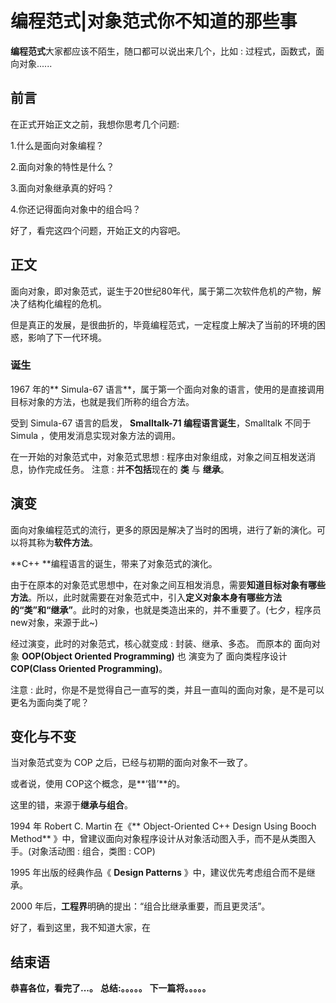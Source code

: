 # 编程范式|对象范式你不知道的那些事
**编程范式**大家都应该不陌生，随口都可以说出来几个，比如 : 过程式，函数式，面向对象......

## 前言
在正式开始正文之前，我想你思考几个问题:

1.什么是面向对象编程？

2.面向对象的特性是什么？

3.面向对象继承真的好吗？

4.你还记得面向对象中的组合吗？

好了，看完这四个问题，开始正文的内容吧。

## 正文
面向对象，即对象范式，诞生于20世纪80年代，属于第二次软件危机的产物，解决了结构化编程的危机。

但是真正的发展，是很曲折的，毕竟编程范式，一定程度上解决了当前的环境的困惑，影响了下一代环境。


### 诞生
 1967 年的** Simula-67 语言**，属于第一个面向对象的语言，使用的是直接调用目标对象的方法，也就是我们所称的组合方法。

受到 Simula-67 语言的启发， **Smalltalk-71  编程语言诞生**，Smalltalk 不同于 Simula ，使用发消息实现对象方法的调用。

在一开始的对象范式中，对象范式思想 : 程序由对象组成，对象之间互相发送消息，协作完成任务。
注意 : 并**不包括**现在的 **类** 与 **继承**。


## 演变
面向对象编程范式的流行，更多的原因是解决了当时的困境，进行了新的演化。可以将其称为**软件方法**。

**C++ **编程语言的诞生，带来了对象范式的演化。

由于在原本的对象范式思想中，在对象之间互相发消息，需要**知道目标对象有哪些方法**。所以，此时就需要在对象范式中，引入**定义对象本身有哪些方法的“类”和“继承”**。此时的对象，也就是类造出来的，并不重要了。(七夕，程序员new对象，来源于此~)

经过演变，此时的对象范式，核心就变成 : 封装、继承、多态。
而原本的 面向对象 **OOP(Object Oriented Programming)** 也 演变为了 面向类程序设计 **COP(Class Oriented Programming)**。

注意 : 此时，你是不是觉得自己一直写的类，并且一直叫的面向对象，是不是可以更名为面向类了呢？


## 变化与不变
当对象范式变为 COP 之后，已经与初期的面向对象不一致了。

或者说，使用 COP这个概念，是**‘错’**的。

这里的错，来源于**继承与组合**。

1994 年 Robert C. Martin 在《** Object-Oriented C++ Design Using Booch Method** 》中，曾建议面向对象程序设计从对象活动图入手，而不是从类图入手。(对象活动图  : 组合，类图 : COP)

1995 年出版的经典作品《 **Design Patterns** 》中，建议优先考虑组合而不是继承。

2000 年后，**工程界**明确的提出：“组合比继承重要，而且更灵活”。

好了，看到这里，我不知道大家，在





## 结束语
 **恭喜各位，看完了...。**
**总结:。。。。。**
**下一篇将。。。。。**








